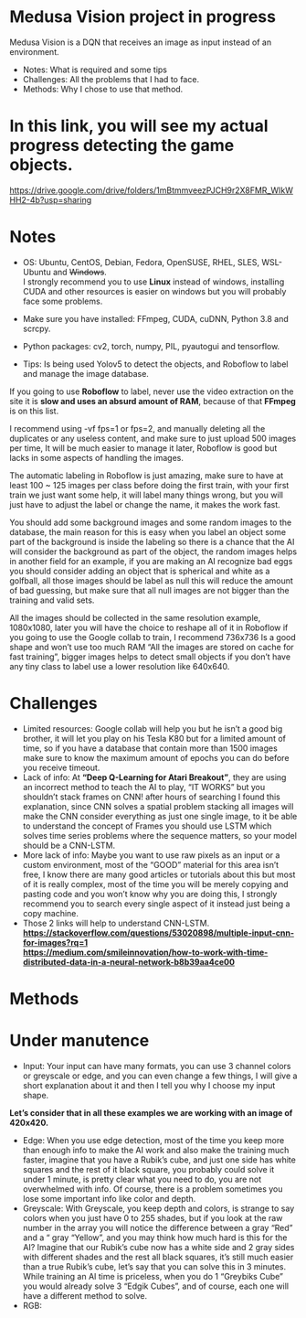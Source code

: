 # **Medusa Vision project in progress**

Medusa Vision is a DQN that receives an image as input instead of an environment.

- Notes: What is required and some tips
- Challenges: All the problems that I had to face.
- Methods: Why I chose to use that method.

# In this link, you will see my actual progress detecting the game objects.
https://drive.google.com/drive/folders/1mBtmmveezPJCH9r2X8FMR_WIkWHH2-4b?usp=sharing

# Notes
- OS: Ubuntu, CentOS, Debian, Fedora, OpenSUSE, RHEL, SLES, WSL-Ubuntu and ~~Windows~~.  
I strongly recommend you to use **Linux** instead of windows, installing CUDA and other resources is easier on windows but you will probably face some problems.

- Make sure you have installed: FFmpeg, CUDA, cuDNN, Python 3.8 and scrcpy.

- Python packages: cv2, torch, numpy, PIL, pyautogui and tensorflow.

- Tips: Is being used Yolov5 to detect the objects, and Roboflow to label and manage the image database.

If you going to use **Roboflow** to label, never use the video extraction on the site it is **slow and uses an absurd amount of RAM**, because of that **FFmpeg** is on this list.

I recommend using -vf fps=1 or fps=2, and manually deleting all the duplicates or any useless content, and make sure to just upload 500 images per time, It will be much easier to manage it later, Roboflow is good but lacks in some aspects of handling the images.

The automatic labeling in Roboflow is just amazing, make sure to have at least 100 ~ 125 images per class before doing the first train, with your first train we just want some help, it will label many things wrong, but you will just have to adjust the label or change the name, it makes the work fast.

You should add some background images and some random images to the database, the main reason for this is easy when you label an object some part of the background is inside the labeling so there is a chance that the AI will consider the background as part of the object, the random images helps in another field for an example, if you are making an AI recognize bad eggs you should consider adding an object that is spherical and white as a golfball, all those images should be label as null this will reduce the amount of bad guessing, but make sure that all null images are not bigger than the training and valid sets.

All the images should be collected in the same resolution example, 1080x1080, later you will have the choice to reshape all of it in Roboflow if you going to use the Google collab to train, I recommend 736x736 Is a good shape and won’t use too much RAM “All the images are stored on cache for fast training”, bigger images helps to detect small objects if you don’t have any tiny class to label use a lower resolution like 640x640.

# Challenges
- Limited resources: Google collab will help you but he isn’t a good big brother, it will let you play on his Tesla K80 but for a limited amount of time, so if you have a database that contain more than 1500 images make sure to know the maximum amount of epochs you can do before you receive timeout.
- Lack of info: At **“Deep Q-Learning for Atari Breakout”**, they are using an incorrect method to teach the AI to play, “IT WORKS” but you shouldn’t stack frames on CNN! after hours of searching I found this explanation, since CNN solves a spatial problem stacking all images will make the CNN consider everything as just one single image, to it be able to understand the concept of Frames you should use LSTM which solves time series problems where the sequence matters, so your model should be a CNN-LSTM.
- More lack of info: Maybe you want to use raw pixels as an input or a custom environment, most of the “GOOD” material for this area isn’t free, I know there are many good articles or tutorials about this but most of it is really complex, most of the time you will be merely copying and pasting code and you won’t know why you are doing this, I strongly recommend you to search every single aspect of it instead just being a copy machine.
- Those 2 links will help to understand CNN-LSTM.  
**https://stackoverflow.com/questions/53020898/multiple-input-cnn-for-images?rq=1**  
**https://medium.com/smileinnovation/how-to-work-with-time-distributed-data-in-a-neural-network-b8b39aa4ce00**

# Methods

# **Under manutence**
- Input: Your input can have many formats, you can use 3 channel colors or greyscale or edge, and you can even change a few things, I will give a short explanation about it and then I tell you why I choose my input shape.

**Let’s consider that in all these examples we are working with an image of 420x420.**
- Edge: When you use edge detection, most of the time you keep more than enough info to make the AI work and also make the training much faster, imagine that you have a Rubik’s cube, and just one side has white squares and the rest of it black square, you probably could solve it under 1 minute, is pretty clear what you need to do, you are not overwhelmed with info. Of course, there is a problem sometimes you lose some important info like color and depth.
- Greyscale: With Greyscale, you keep depth and colors, is strange to say colors when you just have 0 to 255 shades, but if you look at the raw number in the array you will notice the difference between a gray “Red” and a “ gray “Yellow”, and you may think how much hard is this for the AI?
Imagine that our Rubik’s cube now has a white side and 2 gray sides with different shades and the rest all black squares, it’s still much easier than a true Rubik’s cube, let’s say that you can solve this in 3 minutes. While training an AI time is priceless, when you do 1 “Greybiks Cube” you would already solve 3 “Edgik Cubes”, and of course, each one will have a different method to solve.
- RGB:
